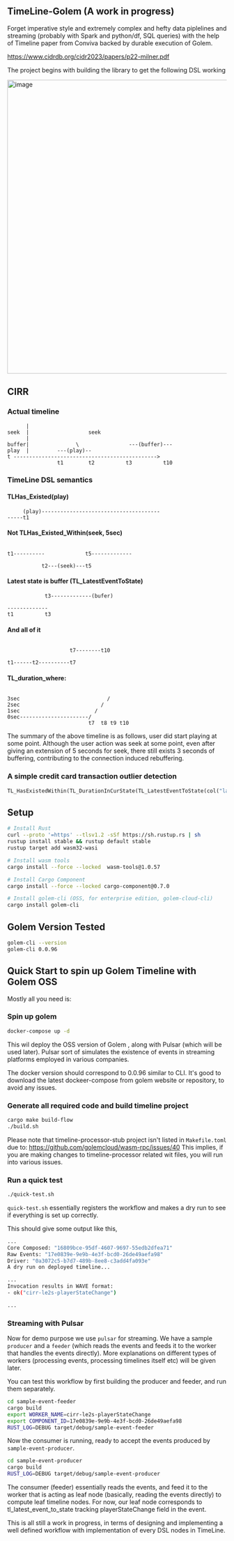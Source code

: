 ## TimeLine-Golem (A work in progress)

Forget imperative style and extremely complex and hefty data piplelines and streaming (probably with Spark and python/df, SQL queries) with the help of Timeline paper from Conviva backed by durable execution of Golem.

https://www.cidrdb.org/cidr2023/papers/p22-milner.pdf

The project begins with building the library to get the following DSL working

<img width="675" alt="image" src="https://github.com/afsalthaj/golem-timeline/assets/7448613/f31587dd-ec03-4298-8dfe-9f436ac03345">



## CIRR


### Actual timeline
```
      |
seek  |                   seek
      |               
buffer|               \                ---(buffer)---
play  |         ---(play)--             
t ---------------------------------------------->  
                t1        t2          t3          t10
```

### TimeLine DSL semantics   

#### TLHas_Existed(play)

```
     (play)--------------------------------------
-----t1
```

#### Not TLHas_Existed_Within(seek, 5sec)

```
                         
t1----------             t5-------------             
                         
           t2---(seek)---t5

```

#### Latest state is buffer (TL_LatestEventToState)

```
            t3-------------(bufer)

-------------  
t1          t3

```

#### And all of it

```

                    t7--------t10
       
t1------t2----------t7
```

#### TL_duration_where: 

```

3sec                            /
2sec                          /
1sec                        /
0sec----------------------/
                          t7  t8 t9 t10

```

The summary of the above timeline is as follows,
user did start playing at some point. Although the user
action was seek at some point, even after giving an extension of 5 seconds
for seek, there still exists 3 seconds of buffering,
contributing to the connection induced rebuffering.


### A simple credit card transaction outlier detection

```rust
TL_HasExistedWithin(TL_DurationInCurState(TL_LatestEventToState(col("lat_long")), col(duration) < 10)
```

## Setup

```sh
# Install Rust
curl --proto '=https' --tlsv1.2 -sSf https://sh.rustup.rs | sh
rustup install stable && rustup default stable
rustup target add wasm32-wasi

# Install wasm tools 
cargo install --force --locked  wasm-tools@1.0.57

# Install Cargo Component
cargo install --force --locked cargo-component@0.7.0

# Install golem-cli (OSS, for enterprise edition, golem-cloud-cli)
cargo install golem-cli
```


## Golem Version Tested

```sh
golem-cli --version
golem-cli 0.0.96
```

## Quick Start to spin up Golem Timeline with Golem OSS

Mostly all you need is:

### Spin up golem

```sh
docker-compose up -d
```

This wil deploy the OSS version of Golem , along with Pulsar (which will be used later). Pulsar sort of simulates
the existence of events in streaming platforms employed in various companies.

The docker version should correspond to 0.0.96 similar to CLI.
It's good to download the latest dockeer-compose from golem website or repository, to avoid any issues.


### Generate all required code and build timeline project

```bash
cargo make build-flow
./build.sh
```

Please note that timeline-processor-stub project isn't listed in `Makefile.toml` due to: https://github.com/golemcloud/wasm-rpc/issues/40
This implies, if you are making changes to timeline-processor related wit files, you will run into various issues.


### Run a quick test

```bash
./quick-test.sh
```

`quick-test.sh` essentially registers the workflow and makes a dry run to see if everything is set up correctly.

This should give some output like this,

```bash
...
Core Composed: "16809bce-95df-4607-9697-55edb2dfea71"
Raw Events: "17e0839e-9e9b-4e3f-bcd0-26de49aefa98"
Driver: "0a3072c5-b7d7-489b-8ee8-c3add4fa093e"
A dry run on deployed timeline...

...
Invocation results in WAVE format:
- ok("cirr-le2s-playerStateChange")

...
```

### Streaming with Pulsar

Now for demo purpose we use `pulsar` for streaming. We have a sample `producer` and a `feeder` (which reads the events and feeds it to the worker that handles the events directly).
More explanations on different types of workers (processing events, processing timelines itself etc) will be given later.

You can test this workflow by first building the producer and feeder, and run them separately. 

```bash
cd sample-event-feeder
cargo build
export WORKER_NAME=cirr-le2s-playerStateChange
export COMPONENT_ID=17e0839e-9e9b-4e3f-bcd0-26de49aefa98
RUST_LOG=DEBUG target/debug/sample-event-feeder
```

Now the consumer is running, ready to accept the events produced by `sample-event-producer`. 

```bash
cd sample-event-producer
cargo build
RUST_LOG=DEBUG target/debug/sample-event-producer

```

The consumer (feeder) essentially reads the events, and feed it to the worker that is acting as leaf node (basically, reading the events directly) to compute
leaf timeline nodes. For now, our leaf node corresponds to tl_latest_event_to_state tracking playerStateChange field in the event.


This is all still a work in progress, in terms of designing and implementing a well defined workflow with implementation of every DSL nodes in TimeLine.